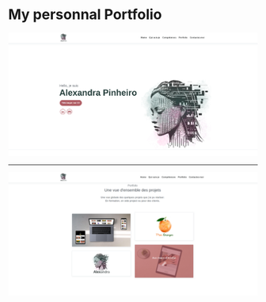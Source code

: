 # My personnal Portfolio

<img src="HomePage-Portfolio.png">
<hr>
<img src="projectsPage-Portfolio.png">
